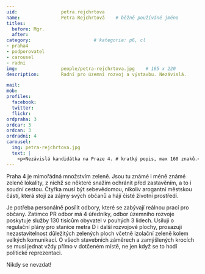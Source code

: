 ```yaml
---
uid:                petra.rejchrtova
name:               Petra Rejchrtová  	# běžně používáné jméno
titles:
  before: Mgr.
  after:
category:                       # kategorie: p6, cl
- praha4
- podporovatel
- carousel
- radni
img: 		        people/petra-rejchrtova.jpg    # 165 x 220
description:        Radní pro územní rozvoj a výstavbu. Nezávislá.

mail:
mob: 			
profiles:
  facebook:
  twitter: 
  flickr: 
ordpraha: 3
ordcar: 3
ordcan: 3
ordradni: 4
carousel:
  img: petra-rejchrtova.jpg
  text: |
    <p>Nezávislá kandidátka na Praze 4. # kratký popis, max 160 znaků.</p>
---
```


Praha 4 je mimořádná množstvím zeleně. Jsou tu známé i méně známé zelené lokality, z nichž se některé snažím ochránit před zastavěním, a to i soudní cestou. Čtyřka musí být sebevědomou, nikoliv arogantní městskou částí, která stojí za zájmy svých občanů a hájí čisté životní prostředí.

Je potřeba personálně posílit odbory, které se zabývají reálnou prací pro občany. Zatímco PR odbor má 4 úředníky, odbor územního rozvoje poskytuje služby 130 tisícům obyvatel v pouhých 3 lidech. Usiluji o regulační plány pro stanice metra D i další rozvojové plochy, prosazuji nezastavitelnost důležitých zelených ploch včetně izolační zeleně kolem velkých komunikací. O všech stavebních záměrech a zamýšlených krocích se musí jednat vždy přímo v dotčeném místě, ne jen když se to hodí politické reprezentaci. 

Nikdy se nevzdat!

